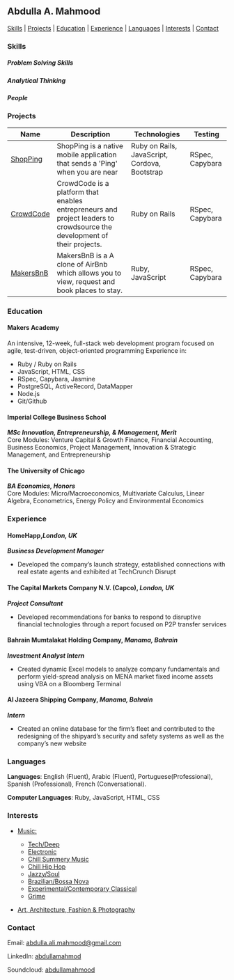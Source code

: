 ## Abdulla A. Mahmood


[Skills](#skills) | [Projects](#projects) | [Education](#education) | [Experience](#experience) | [Languages](#languages) | [Interests](#interests) | [Contact](#contact)

### Skills

##### Problem Solving Skills

##### Analytical Thinking

##### People


### Projects


| Name          | Description | Technologies                       | Testing |
|---------------|-------------|------------------------------------|---------|
| [ShopPing](https://github.com/abdullamahmood/shopping-list-app) |  ShopPing is a native mobile application that sends a 'Ping' when you are near         | Ruby on Rails, JavaScript, Cordova, Bootstrap |RSpec, Capybara  |
| [CrowdCode](https://github.com/abdullamahmood/crowdcode)    |CrowdCode is a platform that enables entrepreneurs and project leaders to crowdsource the development of their projects. | Ruby on Rails                      |RSpec, Capybara  |
| [MakersBnB](https://github.com/abdullamahmood/makers-bnb)    |MakersBnB is a A clone of AirBnb which allows you to view, request and book places to stay.            | Ruby, JavaScript                   |RSpec, Capybara  |


### Education

#### Makers Academy
An intensive, 12-week, full-stack web development program focused on agile, test-driven, object-oriented programming
Experience in:
* Ruby / Ruby on Rails
* JavaScript, HTML, CSS
* RSpec, Capybara, Jasmine
* PostgreSQL, ActiveRecord, DataMapper
* Node.js
* Git/Github


#### Imperial College Business School
___MSc Innovation, Entrepreneurship, & Management, Merit___
<br>
Core Modules: Venture Capital & Growth Finance, Financial Accounting, Business Economics, Project Management, Innovation & Strategic Management, and Entrepreneurship


#### The University of Chicago
___BA Economics, Honors___
<br>
Core Modules: Micro/Macroeconomics, Multivariate Calculus, Linear Algebra, Econometrics, Energy Policy and Environmental Economics


### Experience

#### HomeHapp,___London, UK___
 ___Business Development Manager___
 * Developed the company’s launch strategy, established connections with real estate agents and exhibited at TechCrunch Disrupt

#### The Capital Markets Company N.V. (Capco), ___London, UK___
___Project Consultant___

* Developed recommendations for banks to respond to disruptive financial technologies through a report focused on P2P transfer services

#### Bahrain Mumtalakat Holding Company, ___Manama, Bahrain___
___Investment Analyst Intern___
* Created dynamic Excel models to analyze company fundamentals and perform yield-spread analysis on MENA market fixed income assets using VBA on a Bloomberg Terminal
#### Al Jazeera Shipping Company,  ___Manama, Bahrain___
___Intern___
* Created an online database for the firm’s fleet and contributed to the redesigning of the shipyard’s security and safety systems as well as the company’s new website



### Languages

**Languages**: English (Fluent), Arabic (Fluent), Portuguese(Professional), Spanish (Professional), French (Conversational).

**Computer Languages**: Ruby, JavaScript, HTML, CSS

### Interests
* [Music:](#http://www.soundcloud.com/abdullamahmood)
  * [Tech/Deep](#http://www.soundcloud.com/abdullamahmood/sets/tech16)
  * [Electronic](#http://www.soundcloud.com/abdullamahmood/sets/ss16)
  * [Chill Summery Music](#http://soundcloud.com/abdullamahmood/sets/chillsummer16)
  * [Chill Hip Hop](#http://www.soundcloud.com/abdullamahmood/sets/chill-hip-hop)
  * [Jazzy/Soul](#http://www.soundcloud.com/sets/jazzy-soul-vibes)
  * [Brazilian/Bossa Nova](#http://www.soundcloud.com/abdullamahmood/sets/bossa)
  * [Experimental/Contemporary Classical](#http://www.soundcloud.com/abdullamahmood/sets/nilafur)
  * [Grime](#http://www.soundcloud.com/abdullamahmood/sets/grime)

* [Art, Architecture, Fashion & Photography](https://abdullamahmood.tumblr.com/)


### Contact

Email: abdulla.ali.mahmood@gmail.com

LinkedIn: [abdullamahmod](#https://www.linkedin.com/in/abdullamahmood)

Soundcloud: [abdullamahmood](#https://www.soundcloud.com/abdullamahmood)
